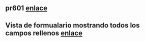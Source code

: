 ## pr601 [enlace](./pr601/pr0601.md)

## Vista de formualario mostrando todos los campos rellenos [enlace](./pr601/modulo.jpg)